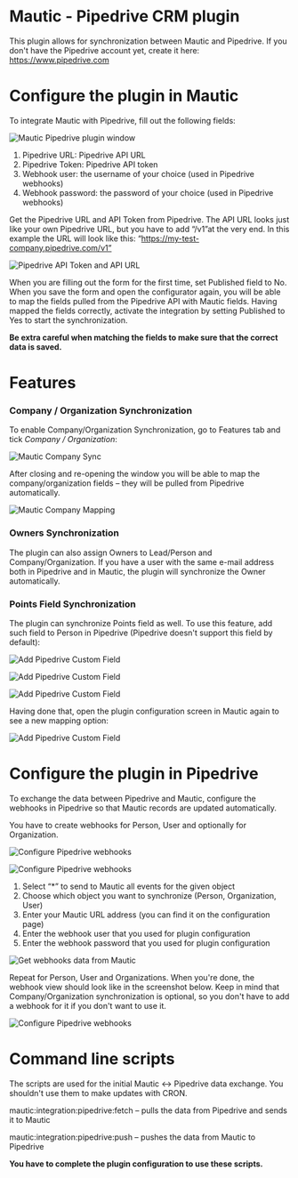 # Mautic - Pipedrive CRM plugin

This plugin allows for synchronization between Mautic and Pipedrive. If you don't have the Pipedrive account yet, create it here: https://www.pipedrive.com

# Configure the plugin in Mautic
To integrate Mautic with Pipedrive, fill out the following fields:

![Mautic Pipedrive plugin window](./../plugins/media/crm/pipedrive/mautic_window_conf.png "Mautic Pipedrive plugin window")

1) Pipedrive URL: Pipedrive API URL 
2) Pipedrive Token: Pipedrive API token 
3) Webhook user: the username of your choice (used in Pipedrive webhooks) 
4) Webhook password: the password of your choice (used in Pipedrive webhooks)
 
Get the Pipedrive URL and API Token from Pipedrive. The API URL looks just like your own Pipedrive URL, but you have to add “/v1”at the very end. In this example the URL will look like this: “https://my-test-company.pipedrive.com/v1”

![Pipedrive API Token and API URL](./../plugins/media/crm/pipedrive/api_url_token.png "Pipedrive API Token and API URL")

When you are filling out the form for the first time, set Published field to No. When you save the form and open the configurator again, you will be able to map the fields pulled from the Pipedrive API with Mautic fields. Having mapped the fields correctly, activate the integration by setting Published to Yes to start the synchronization.

**Be extra careful when matching the fields to make sure that the correct data is saved.**

# Features

### Company / Organization Synchronization

To enable Company/Organization Synchronization, go to Features tab and tick *Company / Organization*:

![Mautic Company Sync](./../plugins/media/crm/pipedrive/mautic_company_sync.png "Mautic Company Sync")

After closing and re-opening the window you will be able to map the company/organization fields – they will be pulled from Pipedrive automatically.

![Mautic Company Mapping](./../plugins/media/crm/pipedrive/mautic_company_mapping.jpg "Mautic Company Mapping")

### Owners Synchronization

The plugin can also assign Owners to Lead/Person and Company/Organization. If you have a user with the same e-mail address both in Pipedrive and in Mautic, the plugin will synchronize the Owner automatically.

### Points Field Synchronization

The plugin can synchronize Points field as well. To use this feature, add such field to Person in Pipedrive (Pipedrive doesn't support this field by default):

![Add Pipedrive Custom Field](./../plugins/media/crm/pipedrive/custom_field.png "Add Pipedrive Custom Field")

![Add Pipedrive Custom Field](./../plugins/media/crm/pipedrive/custom_field_1.png "Add Pipedrive Custom Field")

![Add Pipedrive Custom Field](./../plugins/media/crm/pipedrive/custom_field_2.png "Add Pipedrive Custom Field")

Having done that, open the plugin configuration screen in Mautic again to see a new mapping option:

![Add Pipedrive Custom Field](./../plugins/media/crm/pipedrive/custom_field_3.png "Add Pipedrive Custom Field")

# Configure the plugin in Pipedrive

To exchange the data between Pipedrive and Mautic, configure the webhooks in Pipedrive so that Mautic records are updated automatically. 
 
You have to create webhooks for Person, User and optionally for Organization.

![Configure Pipedrive webhooks](./../plugins/media/crm/pipedrive/webhooks_1.png "Configure Pipedrive webhooks")

![Configure Pipedrive webhooks](./../plugins/media/crm/pipedrive/webhooks_2.png "Configure Pipedrive webhooks")

1) Select “*” to send to Mautic all events for the given object 
2) Choose which object you want to synchronize (Person, Organization, User) 
3) Enter your Mautic URL address (you can find it on the configuration page) 
4) Enter the webhook user that you used for plugin configuration 
5) Enter the webhook password that you used for plugin configuration

![Get webhooks data from Mautic](./../plugins/media/crm/pipedrive/webhooks_3.png "Get webhooks data from Mautic")

Repeat for Person, User and Organizations. When you're done, the webhook view should look like in the screenshot below. Keep in mind that Company/Organization synchronization is optional, so you don't have to add a webhook for it if you don't want to use it.

![Configure Pipedrive webhooks](./../plugins/media/crm/pipedrive/webhooks_4.png "Configure Pipedrive webhooks")

# Command line scripts
 
The scripts are used for the initial Mautic <-> Pipedrive data exchange. You shouldn't use them to make updates with CRON.
 
mautic:integration:pipedrive:fetch – pulls the data from Pipedrive and sends it to Mautic 
 
mautic:integration:pipedrive:push – pushes the data from Mautic to Pipedrive 
 
**You have to complete the plugin configuration to use these scripts.**


